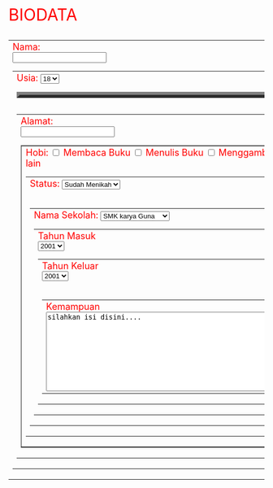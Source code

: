 <html>
<head>
<title>Biodata diri</title>
</head>
<body>
<p align="left"><font size="6" color="red">BIODATA</font>
</p>
<table align="left">
<td><font size="4"<form method="post" action="home.html"><label><font color="red">Nama:</label>
<br>
<input type="text" name="nama" value=""></br>
<table align="left">
<td><font size="4"<form method="post" action="home.html"><label><font color="red">Usia:</label>
<table border="6 width="80%">
<select name=" select>
<option value="17">17</option>
<option value="18">18</option>
<option value="19">19</option>
<option value="20">20</option>
<option value="21">21</option>
<option value="22">22</option>
<option value="23">23</option>
<option value="24">24</option>
<option value="25">25</option>
</select>
<table align="left">
<td><font size="4"<form method="post" action="home.html"><label><font color="red">Alamat:</label>
<br>
<table border="1 width="80%">
<input type="text" Address="alamat"value="">
<td><font size="4"<form method="post" action="home.html"><label>
<font color="red">Hobi:</label>
<input type="checkbox" name="hobi_baca"/> Membaca Buku
<input type="checkbox" name="hobi_nulis"/> Menulis Buku
<input type="checkbox" name="hobi_gambar"/> Menggambar
<input type="checkbox" name="hobi_lain"/> Lain lain
</br>
<table align="left">
<td><font size="4"<form method="post" action="home.html"><label><font color="red">Status:</label>
<select name="select>
<option value="Single">Single</option>
<option value="Sudah Menikah">Sudah Menikah</option>
<option value="Belum Menikah">Belum Menikah</option>
</select>
<br>
<table align="left"></br>
<td><font size="4"<form method="post" action="home.html"><label><font color="red">Nama Sekolah:</label>
<select name="select>
<option value="SMA 3 Tambun selatan">SMA 3 Tambun selatan</option>
<option value="SMK Karya Guna">SMK karya Guna</option>
<option value="SMK 10 Nopember">SMK 10 Nopember</option>
<option value="SMK 01 Cikarang">SMK 01 Cikarang</option>
<option value="SMK Boedi Luhur">SMK Boedi Luhur</option>
</select>
<br>
<table align="left">
<td><font size="4"<form method="post" action="home.html"><label><font color="red">Tahun Masuk</br></label>
<select name="select>
<option value="2000">2000</option>
<option value="2001">2001</option>
<option value="2002">2002</option>
<option value="2003">2003</option>
<option value="2004">2004</option>
<option value="2005">2005</option>
<option value="2006">2006</option>
<option value="2007">2007</option>
<option value="2008">2008</option>
<option value="2009">2009</option>
<option value="2010">2010</option>
<option value="2011">2011</option>
<option value="2012">2012</option>
<option value="2013">2013</option>
<option value="2014">2014</option>
<option value="2015">2015</option>
<option value="2016">2016</option>
<option value="2017">2017</option>
<option value="2018">2018</option>
<option value="2019">2019</option>
</select>
<br>
<table align="left">
<td><font size="4"<form method="post" action="home.html"><label><font color="red">Tahun Keluar</br></label>
<select name="select>
<option value="2000">2000</option>
<option value="2001">2001</option>
<option value="2002">2002</option>
<option value="2003">2003</option>
<option value="2004">2004</option>
<option value="2005">2005</option>
<option value="2006">2006</option>
<option value="2007">2007</option>
<option value="2008">2008</option>
<option value="2009">2009</option>
<option value="2010">2010</option>
<option value="2011">2011</option>
<option value="2012">2012</option>
<option value="2013">2013</option>
<option value="2014">2014</option>
<option value="2015">2015</option>
<option value="2016">2016</option>
<option value="2017">2017</option>
<option value="2018">2018</option>
<option value="2019">2019</option>
</select>
<br>
<table align="left"></br>
<td><font size="4"<form method="post" action="home.html"><label><font color="red">Kemampuan</label>
<textarea name="komentar" rows="10" cols="60">silahkan isi disini....</textarea>
</body>
</html>
